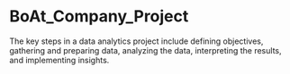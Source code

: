 # BoAt_Company_Project
The key steps in a data analytics project include defining objectives, gathering and preparing data, analyzing the data, interpreting the results, and implementing insights.

